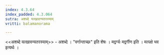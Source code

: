 ```yaml
---
index: 4.3.64
index_padded: 4.3.064
sutra: अशब्दे यत्खावन्यतरस्याम्
vritti: balamanorama

---
```

<<अशब्दे यत्खावन्यतरस्याम्>> - अशब्दे । "वर्गान्ताच्छः" इति शेषः । मद्वर्ग्यः मद्वर्गीण इति । मत्पक्षे भव इत्यर्थः । 